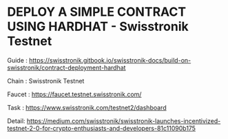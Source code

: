 # DEPLOY A SIMPLE CONTRACT USING HARDHAT - Swisstronik Testnet

Guide : https://swisstronik.gitbook.io/swisstronik-docs/build-on-swisstronik/contract-deployment-hardhat

Chain : Swisstronik Testnet

Faucet : https://faucet.testnet.swisstronik.com/

Task : https://www.swisstronik.com/testnet2/dashboard

Detail: https://medium.com/swisstronik/swisstronik-launches-incentivized-testnet-2-0-for-crypto-enthusiasts-and-developers-81c11090b175
